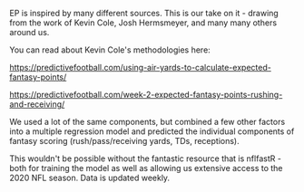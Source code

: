 EP is inspired by many different sources. This is our take on it - drawing from the work of Kevin Cole, Josh Hermsmeyer, and many many others around us. 

You can read about Kevin Cole's methodologies here:

https://predictivefootball.com/using-air-yards-to-calculate-expected-fantasy-points/

https://predictivefootball.com/week-2-expected-fantasy-points-rushing-and-receiving/ 

We used a lot of the same components, but combined a few other factors into a multiple regression model and predicted the individual components of fantasy scoring (rush/pass/receiving yards, TDs, receptions). 

This wouldn't be possible without the fantastic resource that is nflfastR - both for training the model as well as allowing us extensive access to the 2020 NFL season. Data is updated weekly.
